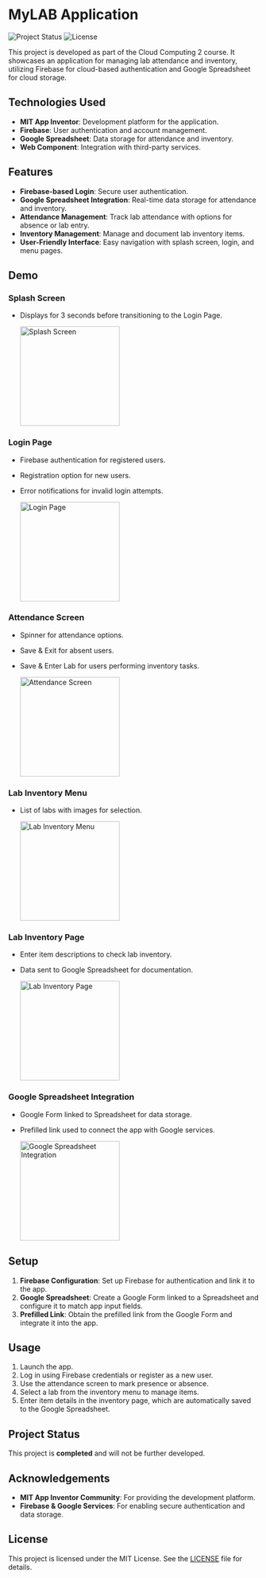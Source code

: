 # MyLAB Application

![Project Status](https://img.shields.io/badge/status-completed-brightgreen) ![License](https://img.shields.io/badge/license-MIT-blue)

This project is developed as part of the Cloud Computing 2 course. It showcases an application for managing lab attendance and inventory, utilizing Firebase for cloud-based authentication and Google Spreadsheet for cloud storage.

## Technologies Used
- **MIT App Inventor**: Development platform for the application.
- **Firebase**: User authentication and account management.
- **Google Spreadsheet**: Data storage for attendance and inventory.
- **Web Component**: Integration with third-party services.

## Features
- **Firebase-based Login**: Secure user authentication.
- **Google Spreadsheet Integration**: Real-time data storage for attendance and inventory.
- **Attendance Management**: Track lab attendance with options for absence or lab entry.
- **Inventory Management**: Manage and document lab inventory items.
- **User-Friendly Interface**: Easy navigation with splash screen, login, and menu pages.

## Demo
### Splash Screen
- Displays for 3 seconds before transitioning to the Login Page.
  
  <img src="https://github.com/user-attachments/assets/5efaa79b-d1fe-47c3-887c-6b127b252266" alt="Splash Screen" title="Splash Screen" style="height: 200px; width: auto;">

### Login Page
- Firebase authentication for registered users.
- Registration option for new users.
- Error notifications for invalid login attempts.

  <img src="https://github.com/user-attachments/assets/4ec4cf47-f120-43aa-bb7a-8a397a6a7eaf" alt="Login Page" title="Login Page" style="height: 200px; width: auto;">

### Attendance Screen
- Spinner for attendance options.
- Save & Exit for absent users.
- Save & Enter Lab for users performing inventory tasks.

  <img src="https://github.com/user-attachments/assets/f429baa0-2ba8-4d0f-86d9-dc90d64477f2" alt="Attendance Screen" title="Attendance Screen" style="height: 200px; width: auto;">

### Lab Inventory Menu
- List of labs with images for selection.

  <img src="https://github.com/user-attachments/assets/9e2bccb3-b822-49ae-a558-500d8a8a5d22" alt="Lab Inventory Menu" title="Lab Inventory Menu" style="height: 200px; width: auto;">

### Lab Inventory Page
- Enter item descriptions to check lab inventory.
- Data sent to Google Spreadsheet for documentation.

  <img src="https://github.com/user-attachments/assets/58a2f3c1-a19e-47b8-bf19-bc096b5f1cc8" alt="Lab Inventory Page" title="Lab Inventory Page" style="height: 200px; width: auto;">

### Google Spreadsheet Integration
- Google Form linked to Spreadsheet for data storage.
- Prefilled link used to connect the app with Google services.

  <img src="https://github.com/user-attachments/assets/442707c0-f582-4855-93f5-f3d924620c4d" alt="Google Spreadsheet Integration" title="Google Spreadsheet Integration" style="height: 200px; width: auto;">

## Setup
1. **Firebase Configuration**: Set up Firebase for authentication and link it to the app.
2. **Google Spreadsheet**: Create a Google Form linked to a Spreadsheet and configure it to match app input fields.
3. **Prefilled Link**: Obtain the prefilled link from the Google Form and integrate it into the app.

## Usage
1. Launch the app.
2. Log in using Firebase credentials or register as a new user.
3. Use the attendance screen to mark presence or absence.
4. Select a lab from the inventory menu to manage items.
5. Enter item details in the inventory page, which are automatically saved to the Google Spreadsheet.

## Project Status
This project is **completed** and will not be further developed.

## Acknowledgements
- **MIT App Inventor Community**: For providing the development platform.
- **Firebase & Google Services**: For enabling secure authentication and data storage.

## License
This project is licensed under the MIT License. See the [LICENSE](LICENSE) file for details.
